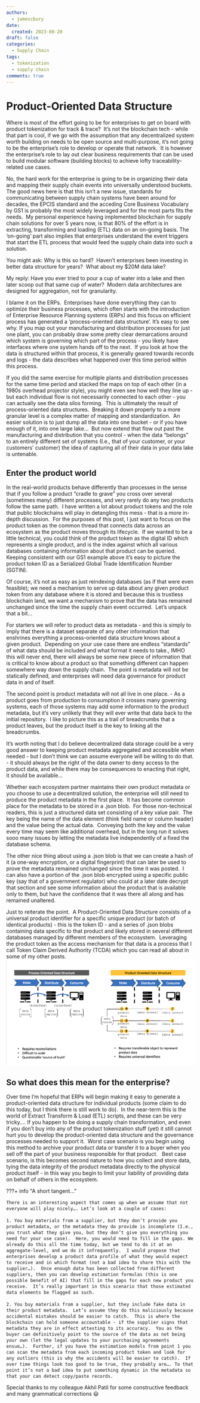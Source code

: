 ```yaml
---
authors:
  - jamescbury
date:
  created: 2023-08-20
draft: false
categories:
  - Supply Chain
tags:
  - tokenization
  - supply chain
comments: true
---
```

# Product-Oriented Data Structure
  
Where is most of the effort going to be for enterprises to get on board with product tokenization for track & trace?  It’s not the blockchain tech - while that part is cool, if we go with the assumption that any decentralized system worth building on needs to be open source and multi-purpose, it’s not going to be the enterprise’s role to develop or operate that network.  It is however the enterprise’s role to lay out clear business requirements that can be used to build modular software (building blocks) to achieve lofty traceability-related use cases.

<!-- more -->

No, the hard work for the enterprise is going to be in organizing their data and mapping their supply chain events into universally understood buckets.  The good news here is that this isn’t a new issue, standards for communicating between supply chain systems have been around for decades, the EPCIS standard and the acceding Core Business Vocabulary by GS1 is probably the most widely leveraged and for the most parts fits the needs.  My personal experience having implemented blockchain for supply chain solutions for over 5 years now, is that 80% of the effort is in extracting, transforming and loading (ETL) data on an on-going basis. The ‘on-going’ part also implies that enterprises understand the event triggers that start the ETL process that would feed the supply chain data into such a solution.

You might ask: Why is this so hard?  Haven’t enterprises been investing in better data structure for years?  What about my $20M data lake?  

My reply: Have you ever tried to pour a cup of water into a lake and then later scoop out that same cup of water?  Modern data architectures are designed for aggregation, not for granularity.

I blame it on the ERPs.  Enterprises have done everything they can to optimize their business processes, which often starts with the introduction of Enterprise Resource Planning systems (ERPs) and this focus on efficient process has generated a ‘process-oriented data structure’. It’s easy to see why. If you map out your manufacturing and distribution processes for just one plant, you can probably draw some pretty clear demarcations around which system is governing which part of the process - you likely have interfaces where one system hands off to the next.  If you look at how the data is structured within that process, it is generally geared towards records and logs - the data describes what happened over this time period within this process.

If you did the same exercise for multiple plants and distribution processes for the same time period and stacked the maps on top of each other (in a 1980s overhead projector style), you might even see how well they line up - but each individual flow is not necessarily connected to each other - you can actually see the data silos forming.  This is ultimately the result of process-oriented data structures.  Breaking it down properly to a more granular level is a complex matter of mapping and standardization.  An easier solution is to just dump all the data into one bucket - or if you have enough of it, into one large lake…  But now extend that flow out past the manufacturing and distribution that you control - when the data “belongs” to an entirely different set of systems (I.e., that of your customer, or your customers’ customer) the idea of capturing all of their data in your data lake is untenable.

## Enter the product world

In the real-world products behave differently than processes in the sense that if you follow a product “cradle to grave” you cross over several (sometimes many) different processes, and very rarely do any two products follow the same path.  I have written a lot about product tokens and the role that public blockchains will play in detangling this mess - that is a more in-depth discussion.  For the purposes of this post, I just want to focus on the product token as the common thread that connects data across an ecosystem as the product moves through its lifecycle.  If we wanted to be a little technical, you could think of the product token as the digital ID which represents a single product, and is the index against which all various databases containing information about that product can be queried.  Keeping consistent with our GS1 example above it’s easy to picture the product token ID as a Serialized Global Trade Identification Number (SGTIN).

Of course, it’s not as easy as just reindexing databases (as if that were even feasible); we need a mechanism to serve up data about any given product token from any database where it is stored and because this is trustless blockchain land, we want a mechanism to prove that the data has remained unchanged since the time the supply chain event occurred.  Let’s unpack that a bit…

For starters we will refer to product data as metadata - and this is simply to imply that there is a dataset separate of any other information that enshrines everything a process-oriented data structure knows about a given product.  Depending on your use case there are endless “standards” of what data should be included and what format it needs to take., IMHO this will never end, there will always be some new piece of information that is critical to know about a product so that something different can happen somewhere way down the supply chain.  The point is metadata will not be statically defined, and enterprises will need data governance for product data in and of itself.

The second point is product metadata will not all live in one place. - As a product goes from production to consumption it crosses many governing systems, each of those systems may add some information to the product metadata, but it’s very unlikely that they will ever write that data back to the initial repository.  I like to picture this as a trail of breadcrumbs that a product leaves, but the product itself is the key to linking all the breadcrumbs.

It’s worth noting that I do believe decentralized data storage could be a very good answer to keeping product metadata aggregated and accessible when needed - but I don’t think we can assume everyone will be willing to do that. - it should always be the right of the data owner to deny access to the product data, and while there may be consequences to enacting that right, it should be available…

Whether each ecosystem partner maintains their own product metadata or you choose to use a decentralized solution, the enterprise will still need to produce the product metadata in the first place.  It has become common place for the metadata to be stored in a .json blob.  For those non-technical readers, this is just a structured data set consisting of a key value pair.  The key being the name of the data element (think field name or column header) and the value being the actual data.  Conveying both the key and the value every time may seem like additional overhead, but in the long run it solves sooo many issues by letting the metadata live independently of a fixed the database schema.

The other nice thing about using a .json blob is that we can create a hash of it (a one-way encryption, or a digital fingerprint) that can later be used to prove the metadata remained unchanged since the time it was posted.  I can also have a portion of the .json blob encrypted using a specific public key (say that of a government regulator) who could at a later date decrypt that section and see some information about the product that is available only to them, but have the confidence that it was there all along and has remained unaltered.

Just to reiterate the point.  A Product-Oriented Data Structure consists of a universal product identifier for a specific unique product (or batch of identical products) - this is the token ID - and a series of .json blobs containing data specific to that product and likely stored in several different databases managed by different members of the ecosystem.  Leveraging the product token as the access mechanism for that data is a process that I call Token Claim Derived Authority (TCDA) which you can read all about in some of my other posts.
![diagram](<product_oriented_data_structure/Product Oriented Data Structure.png>)

## So what does this mean for the enterprise?

Over time I’m hopeful that ERPs will begin making it easy to generate a product-oriented data structure for individual products (some claim to do this today, but I think there is still work to do).  In the near-term this is the world of Extract Transform & Load (ETL) scripts, and these can be very tricky…. If you happen to be doing a supply chain transformation, and even if you don’t buy into any of the product tokenization stuff (yet) it still cannot hurt you to develop the product-oriented data structure and the governance processes needed to support it.  Worst case scenario is you begin using this method to archive your product data or transfer it to a buyer when you sell off the part of your business responsible for that product.   Best case scenario, is this becomes second nature to how you collect and store data, tying the data integrity of the product metadata directly to the physical product itself - in this way you begin to limit your liability of providing data on behalf of others in the ecosystem.

???+ info "A short tangent…"

    There is an interesting aspect that comes up when we assume that not everyone will play nicely…. Let’s look at a couple of cases:

    1. You buy materials from a supplier, but they don’t provide you product metadata, or the metadata they do provide is incomplete (I.e., you trust what they give you, but they don’t give you everything you need for your use case).  Here, you would need to fill in the gaps. We already do this all the time today, but we tend to do it at an aggregate-level, and we do it infrequently.  I would propose that enterprises develop a product data profile of what they would expect to receive and in which format (not a bad idea to share this with the supplier…).  Once enough data has been collected from different suppliers, then you can develop estimation formulas (this is one possible benefit of AI) that fill in the gaps for each new product you receive.  It’s really important in this scenario that those estimated data elements be flagged as such.

    2. You buy materials from a supplier, but they include fake data in their product metadata.  Let’s assume they do this maliciously because accidental mistakes should be easier to catch.  This is where the blockchain can hold someone accountable - if the supplier signs that metadata they are in effect attesting to its accuracy.  You as the buyer can definitively point to the source of the data as not being your own (let the legal updates to your purchasing agreements ensue…).  Further, if you have the estimation models from point 1 you can scan the metadata from each incoming product token and look for any outliers (this is why the accidents will be easier to catch).  If over time things look too good to be true, they probably are…. To that point it’s not a bad idea to put something dynamic in the metadata so that your can detect copy/paste records.

Special thanks to my colleague Akhil Patil for some constructive feedback and many grammatical corrections :smiley:  
